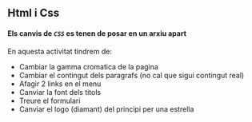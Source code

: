 ## Html i Css

#### Els canvis de _`CSS`_ es tenen de posar en un arxiu apart

En aquesta activitat tindrem de:
* Cambiar la gamma cromatica de la pagina
* Cambiar el contingut dels paragrafs (no cal que sigui contingut real)
* Afagir 2 links en el menu
* Canviar la font dels titols
* Treure el formulari
* Canviar el logo (diamant) del principi per una estrella